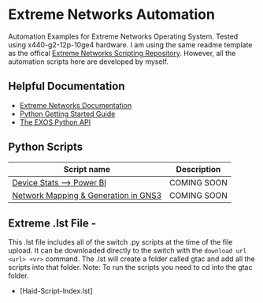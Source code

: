 # Extreme Networks Automation
Automation Examples for Extreme Networks Operating System. Tested using x440-g2-12p-10ge4 hardware. I am using the same readme template as the offical [Extreme Networks Scripting Repository](https://github.com/extremenetworks/ExtremeScripting/tree/master/EXOS/Python). However, all the automation scripts here are developed by myself.

## Helpful Documentation
* [Extreme Networks Documentation](https://www.extremenetworks.com/support/documentation/)
* [Python Getting Started Guide](https://documentation.extremenetworks.com/pdfs/exos/Python_Getting_Started_Guide.pdf)
* [The EXOS Python API](https://www.extremenetworks.com/support/documentation-api/extremexos-software/)

<!---
------git_dlownload.py------
To allow git_download.py to find the scripts add the script to this list with no spaces for the table like autofsbackup does.
Add a space at the begining of the Description to omit the script from git_download. (see jsoncli)
-->

## Python Scripts
| Script name   | Description   |
| ------------- |:-------------:|
|[Device Stats --> Power BI](git_download)|COMING SOON|
|[Network Mapping & Generation in GNS3](git_download)|COMING SOON|

## Extreme .lst File - 
This .lst file includes all of the switch .py scripts at the time of the file upload.  It can be downloaded directly to the switch with the ```download url <url> <vr>``` command.  The .lst will create a folder called gtac and add all the scripts into that folder.  Note: To run the scripts you need to cd into the gtac folder.
* [Haid-Script-Index.lst]

